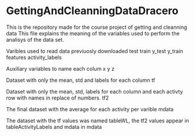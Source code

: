 GettingAndCleanningDataDracero
==============================

This is the repository made for the course project of getting and cleanning data
This file explains the meaning of the variables used to perform the analisys of the data set.

Varibles used to read data previuosly downloaded
test 
train 
y_test 
y_train
features
activity_labels

Auxiliary variables to name each colum
x
y
z


Dataset with only the mean, std and labels for each column
tf

Dataset with only the mean, std, labels for each column and each activty row with names in replace of numbers.
tf2

The final dataset with the average for each activity per varible
mdata

The dataset with the tf values was named tableWL, the tf2 values appear in tableActivityLabels and mdata in mdata
